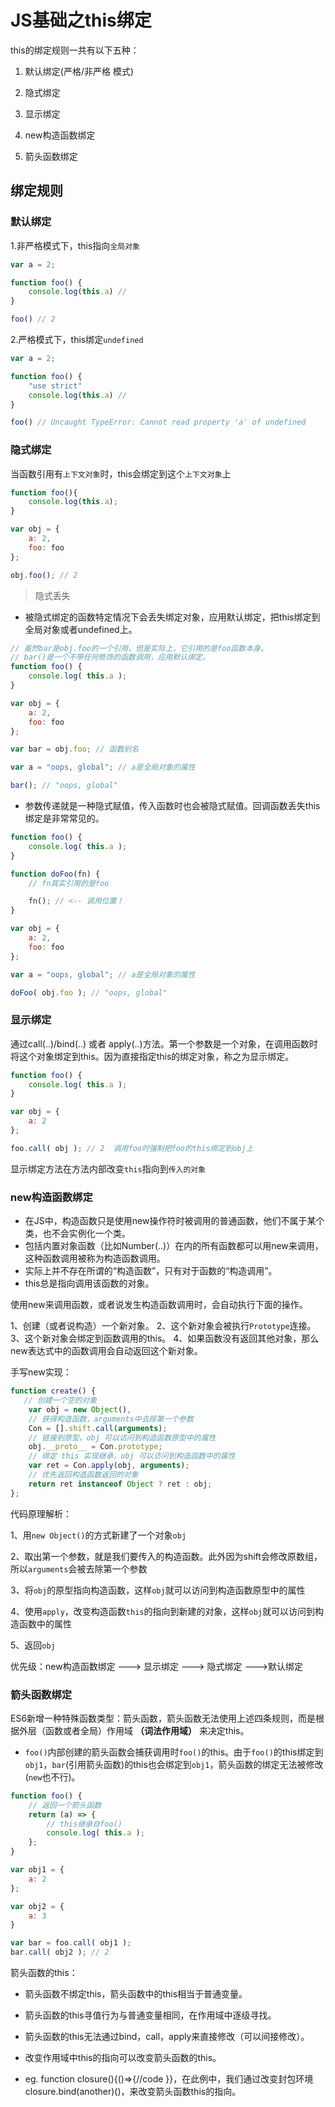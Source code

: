 # JS基础之this绑定

this的绑定规则一共有以下五种：

1. 默认绑定(严格/非严格 模式)

2. 隐式绑定

3. 显示绑定

4. new构造函数绑定

5. 箭头函数绑定

## 绑定规则

### 默认绑定

1.非严格模式下，this指向`全局对象`

```javascript
var a = 2;

function foo() {
    console.log(this.a) //
}

foo() // 2
```

2.严格模式下，this绑定`undefined`

```javascript
var a = 2;

function foo() {
    "use strict"
    console.log(this.a) //
}

foo() // Uncaught TypeError: Cannot read property 'a' of undefined
```

### 隐式绑定

当函数引用有`上下文对象`时，this会绑定到这个`上下文对象`上

```javascript
function foo(){
    console.log(this.a);
}

var obj = {
    a: 2,
    foo: foo
};

obj.foo(); // 2
```

> 隐式丢失

- 被隐式绑定的函数特定情况下会丢失绑定对象，应用默认绑定，把this绑定到全局对象或者undefined上。

```javascript
// 虽然bar是obj.foo的一个引用，但是实际上，它引用的是foo函数本身。
// bar()是一个不带任何修饰的函数调用，应用默认绑定。
function foo() {
    console.log( this.a );
}

var obj = {
    a: 2,
    foo: foo
};

var bar = obj.foo; // 函数别名

var a = "oops, global"; // a是全局对象的属性

bar(); // "oops, global"
```

- 参数传递就是一种隐式赋值，传入函数时也会被隐式赋值。回调函数丢失this绑定是非常常见的。

```javascript
function foo() {
    console.log( this.a );
}

function doFoo(fn) {
    // fn其实引用的是foo

    fn(); // <-- 调用位置！
}

var obj = {
    a: 2,
    foo: foo
};

var a = "oops, global"; // a是全局对象的属性

doFoo( obj.foo ); // "oops, global"
```

### 显示绑定

通过call(..)/bind(..) 或者 apply(..)方法。第一个参数是一个对象，在调用函数时将这个对象绑定到this。因为直接指定this的绑定对象，称之为显示绑定。

```javascript
function foo() {
    console.log( this.a );
}

var obj = {
    a: 2
};

foo.call( obj ); // 2  调用foo时强制把foo的this绑定到obj上
```

显示绑定方法在方法内部改变`this`指向到`传入的对象`

### new构造函数绑定

- 在JS中，构造函数只是使用new操作符时被调用的普通函数，他们不属于某个类，也不会实例化一个类。
- 包括内置对象函数（比如Number(..)）在内的所有函数都可以用new来调用，这种函数调用被称为构造函数调用。
- 实际上并不存在所谓的“构造函数”，只有对于函数的“构造调用”。
- this总是指向调用该函数的对象。

使用new来调用函数，或者说发生构造函数调用时，会自动执行下面的操作。

1、创建（或者说构造）一个新对象。
2、这个新对象会被执行`Prototype`连接。
3、这个新对象会绑定到函数调用的this。
4、如果函数没有返回其他对象，那么new表达式中的函数调用会自动返回这个新对象。

手写new实现：

```javascript
function create() {
   // 创建一个空的对象
    var obj = new Object(),
    // 获得构造函数，arguments中去除第一个参数
    Con = [].shift.call(arguments);
    // 链接到原型，obj 可以访问到构造函数原型中的属性
    obj.__proto__ = Con.prototype;
    // 绑定 this 实现继承，obj 可以访问到构造函数中的属性
    var ret = Con.apply(obj, arguments);
    // 优先返回构造函数返回的对象
    return ret instanceof Object ? ret : obj;
};
```

代码原理解析：

1、用`new Object()`的方式新建了一个对象`obj`

2、取出第一个参数，就是我们要传入的构造函数。此外因为shift会修改原数组，所以`arguments`会被去除第一个参数

3、将`obj`的原型指向构造函数，这样`obj`就可以访问到构造函数原型中的属性

4、使用`apply`，改变构造函数`this`的指向到新建的对象，这样`obj`就可以访问到构造函数中的属性

5、返回`obj`

优先级：new构造函数绑定 ---> 显示绑定 ---> 隐式绑定 --->默认绑定

### 箭头函数绑定

ES6新增一种特殊函数类型：箭头函数，箭头函数无法使用上述四条规则，而是根据外层（函数或者全局）作用域 **（词法作用域）** 来决定this。

- `foo()`内部创建的箭头函数会捕获调用时`foo()`的this。由于`foo()`的this绑定到`obj1`，`bar`(引用箭头函数)的this也会绑定到`obj1`，箭头函数的绑定无法被修改(`new`也不行)。

```javascript
function foo() {
    // 返回一个箭头函数
    return (a) => {
        // this继承自foo()
        console.log( this.a );
    };
}

var obj1 = {
    a: 2
};

var obj2 = {
    a: 3
}

var bar = foo.call( obj1 );
bar.call( obj2 ); // 2
```

箭头函数的this：

- 箭头函数不绑定this，箭头函数中的this相当于普通变量。

- 箭头函数的this寻值行为与普通变量相同，在作用域中逐级寻找。

- 箭头函数的this无法通过bind，call，apply来直接修改（可以间接修改）。

- 改变作用域中this的指向可以改变箭头函数的this。

- eg. function closure(){()=>{//code }}，在此例中，我们通过改变封包环境closure.bind(another)()，来改变箭头函数this的指向。
